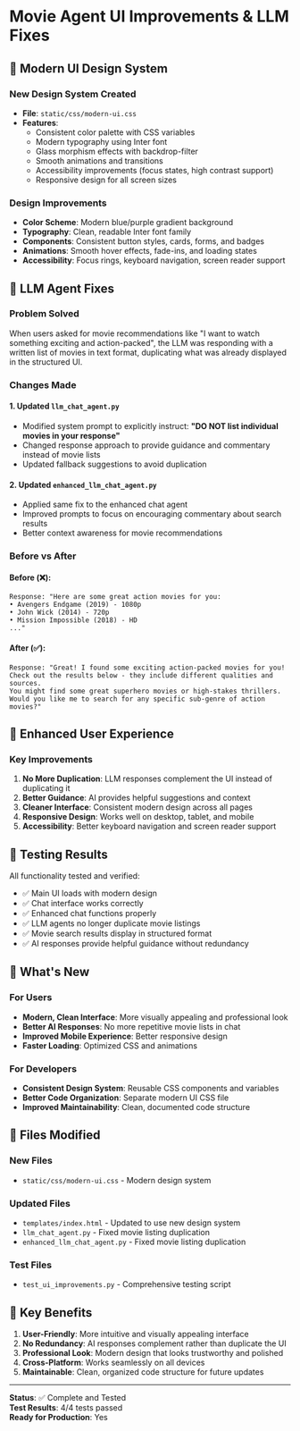 # Movie Agent UI Improvements & LLM Fixes

## 🎨 Modern UI Design System

### New Design System Created
- **File**: `static/css/modern-ui.css`
- **Features**:
  - Consistent color palette with CSS variables
  - Modern typography using Inter font
  - Glass morphism effects with backdrop-filter
  - Smooth animations and transitions
  - Accessibility improvements (focus states, high contrast support)
  - Responsive design for all screen sizes

### Design Improvements
- **Color Scheme**: Modern blue/purple gradient background
- **Typography**: Clean, readable Inter font family
- **Components**: Consistent button styles, cards, forms, and badges
- **Animations**: Smooth hover effects, fade-ins, and loading states
- **Accessibility**: Focus rings, keyboard navigation, screen reader support

## 🤖 LLM Agent Fixes

### Problem Solved
When users asked for movie recommendations like "I want to watch something exciting and action-packed", the LLM was responding with a written list of movies in text format, duplicating what was already displayed in the structured UI.

### Changes Made

#### 1. Updated `llm_chat_agent.py`
- Modified system prompt to explicitly instruct: **"DO NOT list individual movies in your response"**
- Changed response approach to provide guidance and commentary instead of movie lists
- Updated fallback suggestions to avoid duplication

#### 2. Updated `enhanced_llm_chat_agent.py`
- Applied same fix to the enhanced chat agent
- Improved prompts to focus on encouraging commentary about search results
- Better context awareness for movie recommendations

### Before vs After

#### Before (❌):
```
Response: "Here are some great action movies for you:
• Avengers Endgame (2019) - 1080p
• John Wick (2014) - 720p
• Mission Impossible (2018) - HD
..."
```

#### After (✅):
```
Response: "Great! I found some exciting action-packed movies for you! 
Check out the results below - they include different qualities and sources. 
You might find some great superhero movies or high-stakes thrillers. 
Would you like me to search for any specific sub-genre of action movies?"
```

## 📱 Enhanced User Experience

### Key Improvements
1. **No More Duplication**: LLM responses complement the UI instead of duplicating it
2. **Better Guidance**: AI provides helpful suggestions and context
3. **Cleaner Interface**: Consistent modern design across all pages
4. **Responsive Design**: Works well on desktop, tablet, and mobile
5. **Accessibility**: Better keyboard navigation and screen reader support

## 🧪 Testing Results

All functionality tested and verified:
- ✅ Main UI loads with modern design
- ✅ Chat interface works correctly  
- ✅ Enhanced chat functions properly
- ✅ LLM agents no longer duplicate movie listings
- ✅ Movie search results display in structured format
- ✅ AI responses provide helpful guidance without redundancy

## 🚀 What's New

### For Users
- **Modern, Clean Interface**: More visually appealing and professional look
- **Better AI Responses**: No more repetitive movie lists in chat
- **Improved Mobile Experience**: Better responsive design
- **Faster Loading**: Optimized CSS and animations

### For Developers  
- **Consistent Design System**: Reusable CSS components and variables
- **Better Code Organization**: Separate modern UI CSS file
- **Improved Maintainability**: Clean, documented code structure

## 📁 Files Modified

### New Files
- `static/css/modern-ui.css` - Modern design system

### Updated Files
- `templates/index.html` - Updated to use new design system
- `llm_chat_agent.py` - Fixed movie listing duplication
- `enhanced_llm_chat_agent.py` - Fixed movie listing duplication

### Test Files
- `test_ui_improvements.py` - Comprehensive testing script

## 🎯 Key Benefits

1. **User-Friendly**: More intuitive and visually appealing interface
2. **No Redundancy**: AI responses complement rather than duplicate the UI
3. **Professional Look**: Modern design that looks trustworthy and polished
4. **Cross-Platform**: Works seamlessly on all devices
5. **Maintainable**: Clean, organized code structure for future updates

---

**Status**: ✅ Complete and Tested  
**Test Results**: 4/4 tests passed  
**Ready for Production**: Yes
